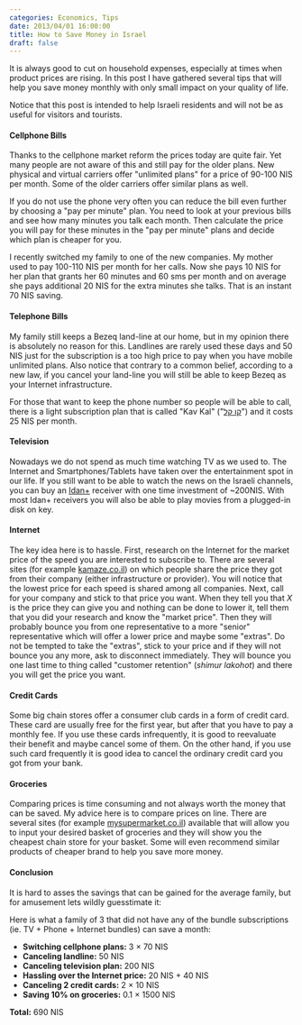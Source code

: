 ```yaml
---
categories: Economics, Tips
date: 2013/04/01 16:00:00
title: How to Save Money in Israel
draft: false
---
```


It is always good to cut on household expenses, especially at times when product prices are rising. In this post I have gathered several tips that will help you save money monthly with only small impact on your quality of life.

Notice that this post is intended to help Israeli residents and will not be as useful for visitors and tourists. 

#### Cellphone Bills ####
Thanks to the cellphone market reform the prices today are quite fair. Yet many people are not aware of this and still pay for the older plans. New physical and virtual carriers offer "unlimited plans" for a price of 90-100 NIS per month. Some of the older carriers offer similar plans as well.

If you do not use the phone very often you can reduce the bill even further by choosing a "pay per minute" plan. You need to look at your previous bills and see how many minutes you talk each month. Then calculate the price you will pay for these minutes in the "pay per minute" plans and decide which plan is cheaper for you. 

I recently switched my family to one of the new companies. My mother used to pay 100-110 NIS per month for her calls. Now she pays 10 NIS for her plan that grants her 60 minutes and 60 sms per month and on average she pays additional 20 NIS for the extra minutes she talks. That is an instant 70 NIS saving. 

#### Telephone Bills ####
My family still keeps a Bezeq land-line at our home, but in my opinion there is absolutely no reason for this. Landlines are rarely used these days and 50 NIS just for the subscription is a too high price to pay when you have mobile unlimited plans. Also notice that contrary to a common belief, according to a new law, if you cancel your land-line you will still be able to keep Bezeq as your Internet infrastructure.

For those that want to keep the phone number so people will be able to call, there is a light subscription plan that is called "Kav Kal" ("[קו קל](http://www.bezeq.co.il/Telephony/PhoneLines/KavKal/Pages/kavkal.aspx)") and it costs 25 NIS per month.

#### Television ####
Nowadays we do not spend as much time watching TV as we used to. The Internet and Smartphones/Tablets have taken over the entertainment spot in our life. If you still want to be able to watch the news on the Israeli channels, you can buy an [Idan+](http://idanplus.tv/) receiver with one time investment of ~200NIS. With most Idan+ receivers you will also be able to play movies from a plugged-in disk on key. 

#### Internet ####
The key idea here is to hassle. First, research on the Internet for the market price of the speed you are interested to subscribe to. There are several sites (for example [kamaze.co.il](http://www.kamaze.co.il)) on which people share the price they got from their company (either infrastructure or provider). You will notice that the lowest price for each speed is shared among all companies. Next, call for your company and stick to that price you want. When they tell you that *X* is the price they can give you and nothing can be done to lower it, tell them that you did your research and know the "market price". Then they will probably bounce you from one representative to a more "senior" representative which will offer a lower price and maybe some "extras". Do not be tempted to take the "extras", stick to your price and if they will not bounce you any more, ask to disconnect immediately. They will bounce you one last time to thing called "customer retention" (*shimur lakohot*) and there you will get the price you want. 

#### Credit Cards ####
Some big chain stores offer a consumer club cards in a form of credit card. These card are usually free for the first year, but after that you have to pay a monthly fee. If you use these cards infrequently, it is good to reevaluate their benefit and maybe cancel some of them. On the other hand, if you use such card frequently it is good idea to cancel the ordinary credit card you got from your bank.

#### Groceries ####
Comparing prices is time consuming and not always worth the money that can be saved. My advice here is to compare prices on line. There are several sites (for example [mysupermarket.co.il](http://mysupermarket.co.il/)) available that will allow you to input your desired basket of groceries and they will show you the cheapest chain store for your basket. Some will even recommend similar products of cheaper brand to help you save more money.

#### Conclusion ####
It is hard to asses the savings that can be gained for the average family, but for amusement lets wildly guesstimate it:

Here is what a family of 3 that did not have any of the bundle subscriptions (ie. TV + Phone + Internet bundles) can save a month:

* **Switching cellphone plans:** 3 &#215; 70 NIS
* **Canceling landline:** 50 NIS
* **Canceling television plan:** 200 NIS
* **Hassling over the Internet price:** 20 NIS + 40 NIS
* **Canceling 2 credit cards:** 2 &#215; 10 NIS
* **Saving 10% on groceries:** 0.1 &#215; 1500 NIS

**Total:** 690 NIS  
